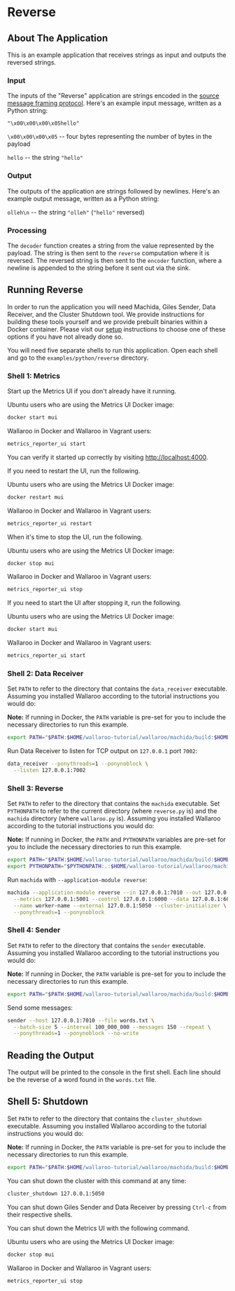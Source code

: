 # Reverse

## About The Application

This is an example application that receives strings as input and outputs the reversed strings.

### Input

The inputs of the "Reverse" application are strings encoded in the [source message framing protocol](https://docs.wallaroolabs.com/book/appendix/tcp-decoders-and-encoders.html#framed-message-protocols#source-message-framing-protocol). Here's an example input message, written as a Python string:

```
"\x00\x00\x00\x05hello"
```

`\x00\x00\x00\x05` -- four bytes representing the number of bytes in the payload

`hello` -- the string `"hello"`

### Output

The outputs of the application are strings followed by newlines. Here's an example output message, written as a Python string:

`olleh\n` -- the string `"olleh"` (`"hello"` reversed)

### Processing

The `decoder` function creates a string from the value represented by the payload. The string is then sent to the `reverse` computation where it is reversed. The reversed string is then sent to the `encoder` function, where a newline is appended to the string before it sent out via the sink.

## Running Reverse

In order to run the application you will need Machida, Giles Sender, Data Receiver, and the Cluster Shutdown tool. We provide instructions for building these tools yourself and we provide prebuilt binaries within a Docker container. Please visit our [setup](https://docs.wallaroolabs.com/book/getting-started/choosing-an-installation-option.html) instructions to choose one of these options if you have not already done so.

You will need five separate shells to run this application. Open each shell and go to the `examples/python/reverse` directory.

### Shell 1: Metrics

Start up the Metrics UI if you don't already have it running.

Ubuntu users who are using the Metrics UI Docker image:

```bash
docker start mui
```

Wallaroo in Docker and Wallaroo in Vagrant users:

```bash
metrics_reporter_ui start
```

You can verify it started up correctly by visiting [http://localhost:4000](http://localhost:4000).

If you need to restart the UI, run the following.

Ubuntu users who are using the Metrics UI Docker image:

```bash
docker restart mui
```

Wallaroo in Docker and Wallaroo in Vagrant users:

```bash
metrics_reporter_ui restart
```

When it's time to stop the UI, run the following.

Ubuntu users who are using the Metrics UI Docker image:

```bash
docker stop mui
```

Wallaroo in Docker and Wallaroo in Vagrant users:

```bash
metrics_reporter_ui stop
```

If you need to start the UI after stopping it, run the following.

Ubuntu users who are using the Metrics UI Docker image:

```bash
docker start mui
```

Wallaroo in Docker and Wallaroo in Vagrant users:

```bash
metrics_reporter_ui start
```

### Shell 2: Data Receiver

Set `PATH` to refer to the directory that contains the `data_receiver` executable. Assuming you installed Wallaroo according to the tutorial instructions you would do:

**Note:** If running in Docker, the `PATH` variable is pre-set for you to include the necessary directories to run this example.

```bash
export PATH="$PATH:$HOME/wallaroo-tutorial/wallaroo/machida/build:$HOME/wallaroo-tutorial/wallaroo/giles/sender:$HOME/wallaroo-tutorial/wallaroo/utils/data_receiver:$HOME/wallaroo-tutorial/wallaroo/utils/cluster_shutdown"
```

Run Data Receiver to listen for TCP output on `127.0.0.1` port `7002`:

```bash
data_receiver --ponythreads=1 --ponynoblock \
  --listen 127.0.0.1:7002
```

### Shell 3: Reverse

Set `PATH` to refer to the directory that contains the `machida` executable. Set `PYTHONPATH` to refer to the current directory (where `reverse.py` is) and the `machida` directory (where `wallaroo.py` is). Assuming you installed Wallaroo according to the tutorial instructions you would do:

**Note:** If running in Docker, the `PATH` and `PYTHONPATH` variables are pre-set for you to include the necessary directories to run this example.

```bash
export PATH="$PATH:$HOME/wallaroo-tutorial/wallaroo/machida/build:$HOME/wallaroo-tutorial/wallaroo/giles/sender:$HOME/wallaroo-tutorial/wallaroo/utils/data_receiver:$HOME/wallaroo-tutorial/wallaroo/utils/cluster_shutdown"
export PYTHONPATH="$PYTHONPATH:.:$HOME/wallaroo-tutorial/wallaroo/machida"
```

Run `machida` with `--application-module reverse`:

```bash
machida --application-module reverse --in 127.0.0.1:7010 --out 127.0.0.1:7002 \
  --metrics 127.0.0.1:5001 --control 127.0.0.1:6000 --data 127.0.0.1:6001 \
  --name worker-name --external 127.0.0.1:5050 --cluster-initializer \
  --ponythreads=1 --ponynoblock
```

### Shell 4: Sender

Set `PATH` to refer to the directory that contains the `sender`  executable. Assuming you installed Wallaroo according to the tutorial instructions you would do:

**Note:** If running in Docker, the `PATH` variable is pre-set for you to include the necessary directories to run this example.

```bash
export PATH="$PATH:$HOME/wallaroo-tutorial/wallaroo/machida/build:$HOME/wallaroo-tutorial/wallaroo/giles/sender:$HOME/wallaroo-tutorial/wallaroo/utils/data_receiver:$HOME/wallaroo-tutorial/wallaroo/utils/cluster_shutdown"
```

Send some messages:

```bash
sender --host 127.0.0.1:7010 --file words.txt \
  --batch-size 5 --interval 100_000_000 --messages 150 --repeat \
  --ponythreads=1 --ponynoblock --no-write
```

## Reading the Output

The output will be printed to the console in the first shell. Each line should be the reverse of a word found in the `words.txt` file.

## Shell 5: Shutdown

Set `PATH` to refer to the directory that contains the `cluster_shutdown` executable. Assuming you installed Wallaroo  according to the tutorial instructions you would do:

**Note:** If running in Docker, the `PATH` variable is pre-set for you to include the necessary directories to run this example.

```bash
export PATH="$PATH:$HOME/wallaroo-tutorial/wallaroo/machida/build:$HOME/wallaroo-tutorial/wallaroo/giles/sender:$HOME/wallaroo-tutorial/wallaroo/utils/data_receiver:$HOME/wallaroo-tutorial/wallaroo/utils/cluster_shutdown"
```

You can shut down the cluster with this command at any time:

```bash
cluster_shutdown 127.0.0.1:5050
```

You can shut down Giles Sender and Data Receiver by pressing `Ctrl-c` from their respective shells.

You can shut down the Metrics UI with the following command.

Ubuntu users who are using the Metrics UI Docker image:

```bash
docker stop mui
```

Wallaroo in Docker and Wallaroo in Vagrant users:

```bash
metrics_reporter_ui stop
```
